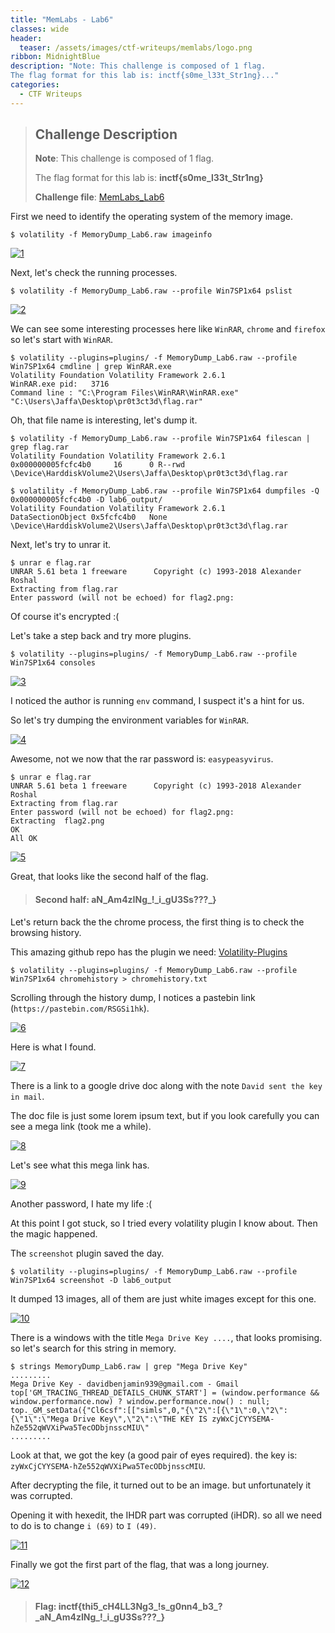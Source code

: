 ```yaml
---
title: "MemLabs - Lab6"
classes: wide
header:
  teaser: /assets/images/ctf-writeups/memlabs/logo.png
ribbon: MidnightBlue
description: "Note: This challenge is composed of 1 flag.
The flag format for this lab is: inctf{s0me_l33t_Str1ng}..."
categories:
  - CTF Writeups
---
```


> ## **Challenge Description**
>
> **Note**: This challenge is composed of 1 flag.
>
> The flag format for this lab is: **inctf{s0me_l33t_Str1ng}**
>
> **Challenge file**: [MemLabs_Lab6](https://mega.nz/#!C0pjUKxI!LnedePAfsJvFgD-Uaa4-f1Tu0kl5bFDzW6Mn2Ng6pnM)

First we need to identify the operating system of the memory image.

```
$ volatility -f MemoryDump_Lab6.raw imageinfo
```

[![1](/assets/images/ctf-writeups/memlabs/lab6/1.png)](/assets/images/ctf-writeups/memlabs/lab6/1.png)

Next, let's check the running processes.

```
$ volatility -f MemoryDump_Lab6.raw --profile Win7SP1x64 pslist
```

[![2](/assets/images/ctf-writeups/memlabs/lab6/2.png)](/assets/images/ctf-writeups/memlabs/lab6/2.png)

We can see some interesting processes here like `WinRAR`, `chrome` and `firefox` so let's start with `WinRAR`.

```
$ volatility --plugins=plugins/ -f MemoryDump_Lab6.raw --profile Win7SP1x64 cmdline | grep WinRAR.exe
Volatility Foundation Volatility Framework 2.6.1
WinRAR.exe pid:   3716
Command line : "C:\Program Files\WinRAR\WinRAR.exe" "C:\Users\Jaffa\Desktop\pr0t3ct3d\flag.rar"
```

Oh, that file name is interesting, let's dump it.

```
$ volatility -f MemoryDump_Lab6.raw --profile Win7SP1x64 filescan | grep flag.rar
Volatility Foundation Volatility Framework 2.6.1
0x000000005fcfc4b0     16      0 R--rwd \Device\HarddiskVolume2\Users\Jaffa\Desktop\pr0t3ct3d\flag.rar

$ volatility -f MemoryDump_Lab6.raw --profile Win7SP1x64 dumpfiles -Q 0x000000005fcfc4b0 -D lab6_output/
Volatility Foundation Volatility Framework 2.6.1
DataSectionObject 0x5fcfc4b0   None   \Device\HarddiskVolume2\Users\Jaffa\Desktop\pr0t3ct3d\flag.rar
```

Next, let's try to unrar it.

```
$ unrar e flag.rar 
UNRAR 5.61 beta 1 freeware      Copyright (c) 1993-2018 Alexander Roshal
Extracting from flag.rar
Enter password (will not be echoed) for flag2.png: 
```

Of course it's encrypted :(

Let's take a step back and try more plugins.

```
$ volatility --plugins=plugins/ -f MemoryDump_Lab6.raw --profile Win7SP1x64 consoles
```

[![3](/assets/images/ctf-writeups/memlabs/lab6/3.png)](/assets/images/ctf-writeups/memlabs/lab6/3.png)

I noticed the author is running `env` command, I suspect it's a hint for us.

So let's try dumping the environment variables for `WinRAR`.

[![4](/assets/images/ctf-writeups/memlabs/lab6/4.png)](/assets/images/ctf-writeups/memlabs/lab6/4.png)

Awesome, not we now that the rar password is: `easypeasyvirus`.

```
$ unrar e flag.rar 
UNRAR 5.61 beta 1 freeware      Copyright (c) 1993-2018 Alexander Roshal
Extracting from flag.rar
Enter password (will not be echoed) for flag2.png: 
Extracting  flag2.png                                                 OK 
All OK
```

[![5](/assets/images/ctf-writeups/memlabs/lab6/5.png)](/assets/images/ctf-writeups/memlabs/lab6/5.png)

Great, that looks like the second half of the flag.

> #### Second half: aN_Am4zINg\_!\_i_gU3Ss???_}

Let's return back the the chrome process, the first thing is to check the browsing history.

This amazing github repo has the plugin we need: [Volatility-Plugins](https://github.com/superponible/volatility-plugins)

```
$ volatility --plugins=plugins/ -f MemoryDump_Lab6.raw --profile Win7SP1x64 chromehistory > chromehistory.txt
```

Scrolling through the history dump, I notices a pastebin link (`https://pastebin.com/RSGSi1hk`).

[![6](/assets/images/ctf-writeups/memlabs/lab6/6.png)](/assets/images/ctf-writeups/memlabs/lab6/6.png)

Here is what I found.

[![7](/assets/images/ctf-writeups/memlabs/lab6/7.png)](/assets/images/ctf-writeups/memlabs/lab6/7.png)

There is a link to a google drive doc along with the note `David sent the key in mail`.

The doc file is just some lorem ipsum text, but if you look carefully you can see a mega link (took me a while).

[![8](/assets/images/ctf-writeups/memlabs/lab6/8.png)](/assets/images/ctf-writeups/memlabs/lab6/8.png)

Let's see what this mega link has.

[![9](/assets/images/ctf-writeups/memlabs/lab6/9.png)](/assets/images/ctf-writeups/memlabs/lab6/9.png)

Another password, I hate my life :(

At this point I got stuck, so I tried every volatility plugin I know about. Then the magic happened.

The `screenshot` plugin saved the day.

```
$ volatility --plugins=plugins/ -f MemoryDump_Lab6.raw --profile Win7SP1x64 screenshot -D lab6_output
```

It dumped 13 images, all of them are just white images except for this one.

[![10](/assets/images/ctf-writeups/memlabs/lab6/10.png)](/assets/images/ctf-writeups/memlabs/lab6/10.png)

There is a windows with the title `Mega Drive Key ....`, that looks promising. so let's search for this string in memory.

```
$ strings MemoryDump_Lab6.raw | grep "Mega Drive Key"
.........
Mega Drive Key - davidbenjamin939@gmail.com - Gmail
top['GM_TRACING_THREAD_DETAILS_CHUNK_START'] = (window.performance && window.performance.now) ? window.performance.now() : null; top._GM_setData({"Cl6csf":[["simls",0,"{\"2\":[{\"1\":0,\"2\":{\"1\":\"Mega Drive Key\",\"2\":\"THE KEY IS zyWxCjCYYSEMA-hZe552qWVXiPwa5TecODbjnsscMIU\"
.........
```

Look at that, we got the key (a good pair of eyes required). the key is: `zyWxCjCYYSEMA-hZe552qWVXiPwa5TecODbjnsscMIU`.

After decrypting the file, it turned out to be an image. but unfortunately it was corrupted.

Opening it with hexedit, the IHDR part was corrupted (iHDR). so all we need to do is to change `i (69)` to `I (49)`.

[![11](/assets/images/ctf-writeups/memlabs/lab6/11.png)](/assets/images/ctf-writeups/memlabs/lab6/11.png)

Finally we got the first part of the flag, that was a long journey.

[![12](/assets/images/ctf-writeups/memlabs/lab6/12.png)](/assets/images/ctf-writeups/memlabs/lab6/12.png)

> #### Flag: inctf{thi5_cH4LL3Ng3\_!s_g0nn4_b3\_?\_aN_Am4zINg\_!\_i\_gU3Ss???_}